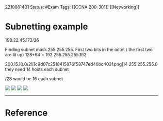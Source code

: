 2210081401
	Status: #Exam
		Tags: [[CCNA 200-301]] [[Networking]]

# Subnetting example
198.22.45.173/26

Finding subnet mask
255.255.255.
First two bits in the octet ( the first two are lit up)
128+64 = 192
255.255.255.192

200.15.10.0/2![[c9d07c2518415876f58747ed40bc403f.png]]4
255.255.255.0
 they need 14 hosts each subnet
 
 /28  would be 16 each subnet

<img src = "https://i.gyazo.com/f18cf9c095a69173ec030d230faf8617.jpg">
 
 
<img src =" https://i.gyazo.com/fb059661d48e8ae5978cceb6af037e74.png">

<img src = "https://i.gyazo.com/a8ae5bf57a87d143313718e6ff5bc405.png">

<img src = "https://i.gyazo.com/486b5d5b91f51eb26a76eeb4540d988a.png">

---
# Reference